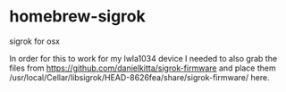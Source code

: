 # homebrew-sigrok
sigrok for osx

In order for this to work for my lwla1034 device I needed to also grab the files from  https://github.com/danielkitta/sigrok-firmware  and place them
/usr/local/Cellar/libsigrok/HEAD-8626fea/share/sigrok-firmware/ here.

